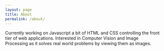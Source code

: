 ```yaml
---
layout: page
title: About
permalink: /about/
---
```


Currently working on Javascript a bit of HTML and CSS controlling the front tier of web applications. Interested in Computer Vision and Image Processing as it solves real world problems by viewing them as images.
